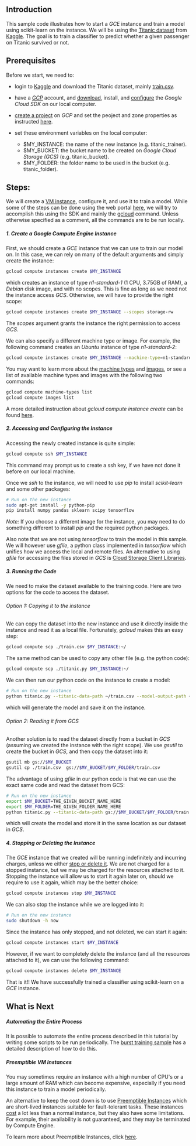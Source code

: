 ## Introduction

This sample code illustrates how to start a *GCE* instance and train a model using scikit-learn on the instance. We will be using the [Titanic dataset](https://www.kaggle.com/c/titanic) from [Kaggle](https://www.kaggle.com/). The goal is to train a classifier to predict whether a given passenger on Titanic survived or not.

## Prerequisites

Before we start, we need to:

* login to [Kaggle](https://www.kaggle.com) and download the Titanic dataset, mainly [train.csv](https://www.kaggle.com/c/titanic/download/train.csv).

* have a [*GCP*](https://cloud.google.com/) account, and [download](https://cloud.google.com/sdk/), install, and [configure](https://cloud.google.com/sdk/gcloud/reference/config/) the *Google Cloud SDK* on our local computer.

* [create a project](https://cloud.google.com/sdk/gcloud/reference/projects/create) on *GCP* and set the peoject and zone properties as instructed [here](https://cloud.google.com/sdk/gcloud/reference/config/set).

* set these environment variables on the local computer:
	* $MY_INSTANCE: the name of the new instance (e.g. titanic_trainer).
	* $MY_BUCKET: the bucket name to be created on *Google Cloud Storage (GCS)* (e.g. titanic_bucket).
	* $MY_FOLDER: the folder name to be used in the bucket (e.g. titanic_folder).

## Steps:
We will create a [VM instance](https://cloud.google.com/compute/docs/instances/), configure it, and use it to train a model. While some of the steps can be done using the web portal [here](https://pantheon.corp.google.com/compute/instances), we will try to accomplish this using the SDK and mainly the [gcloud](https://cloud.google.com/sdk/gcloud/) command. Unless otherwise specified as a comment, all the commands are to be run locally.

##### 1. Create a Google Compute Engine Instance
First, we should create a *GCE* instance that we can use to train our model on. In this case, we can rely on many of the default arguments and simply create the instance:

```bash
gcloud compute instances create $MY_INSTANCE
```
which creates an instance of type *n1-standard-1* (1 CPU, 3.75GB of RAM), a *Debian* disk image, and with no scopes. This is fine as long as we need not the instance access *GCS*. Otherwise, we will have to provide the right scope:

```bash
gcloud compute instances create $MY_INSTANCE --scopes storage-rw
```

The *scopes* argument grants the instance the right permission to access *GCS*.

We can also specify a different machine type or image. For example, the following command creates an *Ubuntu* instance of type *n1-standard-2*:

```bash
gcloud compute instances create $MY_INSTANCE --machine-type=n1-standard-2 --image-family=ubuntu-1604-lts --image-project ubuntu-os-cloud --scopes storage-rw
```
You may want to learn more about the [machine types](https://cloud.google.com/compute/docs/machine-types) and  [images](https://cloud.google.com/compute/docs/images), or see a list of available machine types and images with the following two commands:

```bash
gcloud compute machine-types list
gcloud compute images list
```

A more detailed instruction about *gcloud compute instance create* can be found [here](https://cloud.google.com/sdk/gcloud/reference/compute/instances/create).

##### 2. Accessing and Configuring the Instance

Accessing the newly created instance is quite simple:
```bash
gcloud compute ssh $MY_INSTANCE
```
This command may prompt us to create a ssh key, if we have not done it before on our local machine.

Once we *ssh* to the instance, we will need to use *pip* to install *scikit-learn* and some other packages:
```bash
# Run on the new instance
sudo apt-get install -y python-pip
pip install numpy pandas sklearn scipy tensorflow
```
*Note:* If you choose a different image for the instance, you may need to do something different to install *pip* and the required python packages.

Also note that we are not using *tensorflow* to train the model in this sample. We will however use *gfile*, a python class implemented in *tensorflow* which unifies how we access the local and remote files. An alternative to using *gfile*  for accessing the files stored in *GCS* is [Cloud Storage Client Libraries](https://cloud.google.com/storage/docs/reference/libraries#client-libraries-install-python).

##### 3. Running the Code
We need to make the dataset available to the training code. Here are two options for the code to access the dataset.

###### Option 1: Copying it to the instance
We can copy the dataset into the new instance and use it directly inside the instance and read it as a local file. Fortunately, *gcloud* makes this an easy step:
```bash
gcloud compute scp ./train.csv $MY_INSTANCE:~/
```

The same method can be used to copy any other file (e.g. the python code):
```bash
gcloud compute scp ./titanic.py $MY_INSTANCE:~/
```

We can then run our python code on the instance to create a model:
```bash
# Run on the new instance
python titanic.py --titanic-data-path ~/train.csv --model-output-path ~/model.pkl
```

which will generate the model and save it on the instance.

###### Option 2: Reading it from GCS
Another solution is to read the dataset directly from a bucket in *GCS* (assuming we created the instance with the right scope). We use *gsutil* to create the bucket in *GCS*, and then copy the dataset into it:
```bash
gsutil mb gs://$MY_BUCKET
gsutil cp ./train.csv  gs://$MY_BUCKET/$MY_FOLDER/train.csv
```
The advantage of using *gfile* in our python code is that we can use the exact same code and read the dataset from GCS:
```bash
# Run on the new instance
export $MY_BUCKET=THE_GIVEN_BUCKET_NAME_HERE
export $MY_FOLDER=THE_GIVEN_FOLDER_NAME_HERE
python titanic.py --titanic-data-path gs://$MY_BUCKET/$MY_FOLDER/train.csv --model-output-path gs://$MY_BUCKET/$MY_FOLDER/model.pkl
```

which will create the model and store it in the same location as our dataset in *GCS*.

##### 4. Stopping or Deleting the Instance
The *GCE* instance that we created will be running indefinitely and incurring charges, unless we either [stop or delete it](https://cloud.google.com/compute/docs/instances/stopping-or-deleting-an-instance). We are not charged for a stopped instance, but we may be charged for the resources attached to it. Stopping the instance will allow us to start it again later on, should we require to use it again, which may be the better choice:
```bash
gcloud compute instances stop $MY_INSTANCE
```
We can also stop the instance while we are logged into it:
```bash
# Run on the new instance
sudo shutdown -h now
```
Since the instance has only stopped, and not deleted, we can start it again:
```bash
gcloud compute instances start $MY_INSTANCE
```
However, if we want to completely delete the instance (and all the resources attached to it), we can use the following command:
```bash
gcloud compute instances delete $MY_INSTANCE
```
That is it!! We have successfully trained a classifier using scikit-learn on a *GCE* instance.

## What is Next

##### Automating the Entire Process
It is possible to automate the entire process described in this tutorial by writing some scripts to be run periodically. The [burst training sample](https://github.com/GoogleCloudPlatform/ml-on-gcp/tree/master/gce/burst-training) has a detailed description of how to do this.

##### Preemptible VM Instances
You may sometimes require an instance with a high number of CPU's or a large amount of RAM which can become expensive, especially if you need this instance to train a model periodically.

An alternative to keep the cost down is to use [Preemptible Instances](https://cloud.google.com/preemptible-vms/) which are short-lived instances suitable for fault-tolerant tasks. These instances [cost](https://cloud.google.com/compute/pricing#machinetype) a lot less than a normal instance, but they also have some limitations. For example, their availability is not guaranteed, and they may be terminated by Compute Engine.

To learn more about Preemptible Instances, click [here](https://cloud.google.com/compute/docs/instances/preemptible).

